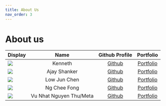 ```yaml
---
title: About Us
nav_order: 3
---
```


# About us

Display | Name | Github Profile | Portfolio
--------|:----:|:--------------:|:---------:
![](https://via.placeholder.com/100.png?text=Photo) | Kenneth | [Github](https://github.com/) | [Portfolio](docs/team/johndoe.md)
![](https://avatars.githubusercontent.com/u/26241915?v=4) | Ajay Shanker       | [Github](https://github.com/AjayShanker-geek)        | [Portfolio](docs/team/AjayShanker-geek.md)
![](https://via.placeholder.com/100.png?text=Photo) | Low Jun Chen | [Github](https://lowjunchen.github.io/ip/) | [Portfolio]()
![](https://via.placeholder.com/100.png?text=Photo) | Ng Chee Fong | [Github](https://github.com/NCF3535) | [Portfolio](docs/team/johndoe.md)
![](https://via.placeholder.com/100.png?text=Photo) | Vu Nhat Nguyen Thu/Meta | [Github](https://github.com/Metanyu) | [Portfolio](https://www.youtube.com/watch?v=dQw4w9WgXcQ&ab_channel=RickAstley)
